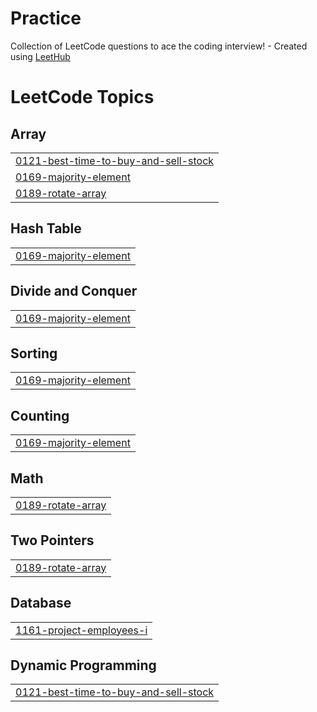 # Practice
Collection of LeetCode questions to ace the coding interview! - Created using [LeetHub](https://github.com/QasimWani/LeetHub)

<!---LeetCode Topics Start-->
# LeetCode Topics
## Array
|  |
| ------- |
| [0121-best-time-to-buy-and-sell-stock](https://github.com/himanshugirdhar28/Practice/tree/master/0121-best-time-to-buy-and-sell-stock) |
| [0169-majority-element](https://github.com/himanshugirdhar28/Practice/tree/master/0169-majority-element) |
| [0189-rotate-array](https://github.com/himanshugirdhar28/Practice/tree/master/0189-rotate-array) |
## Hash Table
|  |
| ------- |
| [0169-majority-element](https://github.com/himanshugirdhar28/Practice/tree/master/0169-majority-element) |
## Divide and Conquer
|  |
| ------- |
| [0169-majority-element](https://github.com/himanshugirdhar28/Practice/tree/master/0169-majority-element) |
## Sorting
|  |
| ------- |
| [0169-majority-element](https://github.com/himanshugirdhar28/Practice/tree/master/0169-majority-element) |
## Counting
|  |
| ------- |
| [0169-majority-element](https://github.com/himanshugirdhar28/Practice/tree/master/0169-majority-element) |
## Math
|  |
| ------- |
| [0189-rotate-array](https://github.com/himanshugirdhar28/Practice/tree/master/0189-rotate-array) |
## Two Pointers
|  |
| ------- |
| [0189-rotate-array](https://github.com/himanshugirdhar28/Practice/tree/master/0189-rotate-array) |
## Database
|  |
| ------- |
| [1161-project-employees-i](https://github.com/himanshugirdhar28/Practice/tree/master/1161-project-employees-i) |
## Dynamic Programming
|  |
| ------- |
| [0121-best-time-to-buy-and-sell-stock](https://github.com/himanshugirdhar28/Practice/tree/master/0121-best-time-to-buy-and-sell-stock) |
<!---LeetCode Topics End-->